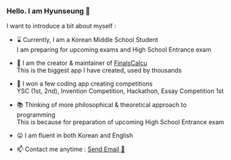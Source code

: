 ### <b>Hello. I am Hyunseung</b> 👋

I want to introduce a bit about myself :

- ⌛ Currently, I am a Korean Middle School Student   
  I am preparing for upcoming exams and High School Entrance exam

- 🔭 I am the creator & maintainer of [FinalsCalcu](https://finalscalcu.web.app)   
  This is the biggest app I have created, used by thousands

- 🥊 I won a few coding app creating competitions  
  YSC (1st, 2nd), Invention Competition, Hackathon, Essay Competition 1st

- 📚 Thinking of more philosophical & theoretical approach to programming   
  This is because for preparation of upcoming High School Entrance exam
  
- 😛 I am fluent in both Korean and English

- 📫 Contact me anytime : <a href="mailto:hyunseunglee2008@gmail.com">Send Email 💌</a>
